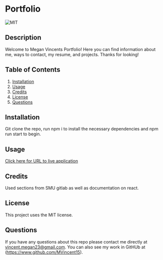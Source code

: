 # Portfolio

  ![MIT](https://img.shields.io/badge/license-MIT-green)

  ## Description 
Welcome to Megan Vincents Portfolio! Here you can find information about me, ways to contact, my resume, and projects. Thanks for looking!

  ## Table of Contents
  1. [Installation](#installation)
  2. [Usage](#usage)
  3. [Credits](#credits)
  4. [License](#license)
  5. [Questions](#questions)

  ## Installation 
  Git clone the repo, run npm i to install the necessary dependencies and npm run start to begin.

  
  ## Usage
  [Click here for URL to live application]()
  

  ## Credits 
Used sections from SMU gitlab as well as documentation on react.

  ## License 
  This project uses the MIT license.


  ## Questions 
  If you have any questions about this repo please contact me directly at vincent.megan23@gmail.com. You can also see my work in GitHUb at (https://www.github.com/MVincent15).

